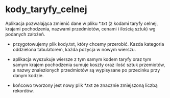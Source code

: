# kody_taryfy_celnej
Aplikacja pozwalająca zmienić dane w pliku *.txt (z kodami taryfy celnej, krajami pochodzenia, nazwami przedmiotów, cenami i ilością sztuk) wg podanych założeń. 

* przygotowujemy plik kody.txt, który chcemy przerobić. Kazda kategoria oddzielona tabulatorem, każda pozycja w nowym wierszu.

* aplikacja wyszukuje wiersze z tym samym kodem taryfy oraz tym samym krajem pochodzenia  sumuje koszty oraz ilość sztuk przemiotów, a nazwy znalezionych przedmiotów są wypisysane po przecinku przy danym kodzie.

* końcowo tworzony jest nowy plik *.txt ze znacznie zmiejszoną liczbą rekordów.
